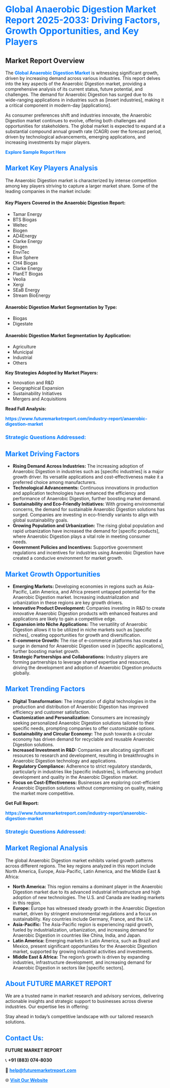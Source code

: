 <h1 style="color: #007BFF;">Global Anaerobic Digestion Market Report 2025-2033: Driving Factors, Growth Opportunities, and Key Players</h1>

<section id="overview">
<h2>Market Report Overview</h2>
<p>The <a href="https://www.futuremarketreport.com/industry-report/anaerobic-digestion-market" style="color: #007BFF; text-decoration: none;"><strong>Global Anaerobic Digestion Market</strong></a> is witnessing significant growth, driven by increasing demand across various industries. This report delves into the key aspects of the Anaerobic Digestion market, providing a comprehensive analysis of its current status, future potential, and challenges. The demand for Anaerobic Digestion has surged due to its wide-ranging applications in industries such as [insert industries], making it a critical component in modern-day [applications].</p>
<p>As consumer preferences shift and industries innovate, the Anaerobic Digestion market continues to evolve, offering both challenges and opportunities for stakeholders. The global market is expected to expand at a substantial compound annual growth rate (CAGR) over the forecast period, driven by technological advancements, emerging applications, and increasing investments by major players.</p>
</section>

<section id="overview">
<p><a href="https://www.futuremarketreport.com/request-sample/reportId=60062" style="color: #007BFF; text-decoration: none;"><strong>Explore Sample Report Here</strong></a></p>
</section>

<section id="key-players">
<h2 style="color: #007BFF;">Market Key Players Analysis</h2>
<p>The Anaerobic Digestion market is characterized by intense competition among key players striving to capture a larger market share. Some of the leading companies in the market include:</p>
<h4>Key Players Covered in the Anaerobic Digestion Report:</h4>
<ul><li>Tamar Energy</li><li>BTS Biogas</li><li>Weltec</li><li>Biogen</li><li>AD4Energy</li><li>Clarke Energy</li><li>Biogen</li><li>EnviTec</li><li>Blue Sphere</li><li>CH4 Biogas</li><li>Clarke Energy</li><li>PlanET Biogas</li><li>Veolia</li><li>Xergi</li><li>SEaB Energy</li><li>Stream BioEnergy</li></ul>
<h4>Anaerobic Digestion Market Segmentation by Type:</h4>
<ul><li>Biogas</li><li>Digestate</li></ul>

<h4>Anaerobic Digestion Market Segmentation by Application:</h4>
<ul><li>Agriculture</li><li>Municipal</li><li>Industrial</li><li>Others</li></ul>
<p><strong>Key Strategies Adopted by Market Players:</strong></p>
<ul>
<li>Innovation and R&D</li>
<li>Geographical Expansion</li>
<li>Sustainability Initiatives</li>
<li>Mergers and Acquisitions</li>
</ul>
</section>

<section>
<p><strong>Read Full Analysis: </strong></p><a href="https://www.futuremarketreport.com/industry-report/anaerobic-digestion-market" style="color: #007BFF; text-decoration: none;"><strong>https://www.futuremarketreport.com/industry-report/anaerobic-digestion-market</strong></a>
<h3 style="color: #007BFF;">Strategic Questions Addressed:</h3>
</section>

<section id="driving-factors">
<h2 style="color: #007BFF;">Market Driving Factors</h2>
<ul>
<li><strong>Rising Demand Across Industries:</strong> The increasing adoption of Anaerobic Digestion in industries such as [specific industries] is a major growth driver. Its versatile applications and cost-effectiveness make it a preferred choice among manufacturers.</li>
<li><strong>Technological Advancements:</strong> Continuous innovations in production and application technologies have enhanced the efficiency and performance of Anaerobic Digestion, further boosting market demand.</li>
<li><strong>Sustainability and Eco-Friendly Initiatives:</strong> With growing environmental concerns, the demand for sustainable Anaerobic Digestion solutions has surged. Companies are investing in eco-friendly variants to align with global sustainability goals.</li>
<li><strong>Growing Population and Urbanization:</strong> The rising global population and rapid urbanization have increased the demand for [specific products], where Anaerobic Digestion plays a vital role in meeting consumer needs.</li>
<li><strong>Government Policies and Incentives:</strong> Supportive government regulations and incentives for industries using Anaerobic Digestion have created a conducive environment for market growth.</li>
</ul>
</section>

<section id="growth-opportunities">
<h2 style="color: #007BFF;">Market Growth Opportunities</h2>
<ul>
<li><strong>Emerging Markets:</strong> Developing economies in regions such as Asia-Pacific, Latin America, and Africa present untapped potential for the Anaerobic Digestion market. Increasing industrialization and urbanization in these regions are key growth drivers.</li>
<li><strong>Innovative Product Development:</strong> Companies investing in R&D to create innovative Anaerobic Digestion products with enhanced features and applications are likely to gain a competitive edge.</li>
<li><strong>Expansion into Niche Applications:</strong> The versatility of Anaerobic Digestion allows it to be utilized in niche markets such as [specific niches], creating opportunities for growth and diversification.</li>
<li><strong>E-commerce Growth:</strong> The rise of e-commerce platforms has created a surge in demand for Anaerobic Digestion used in [specific applications], further boosting market growth.</li>
<li><strong>Strategic Partnerships and Collaborations:</strong> Industry players are forming partnerships to leverage shared expertise and resources, driving the development and adoption of Anaerobic Digestion products globally.</li>
</ul>
</section>

<section id="trending-factors">
<h2 style="color: #007BFF;">Market Trending Factors</h2>
<ul>
<li><strong>Digital Transformation:</strong> The integration of digital technologies in the production and distribution of Anaerobic Digestion has improved efficiency and customer satisfaction.</li>
<li><strong>Customization and Personalization:</strong> Consumers are increasingly seeking personalized Anaerobic Digestion solutions tailored to their specific needs, prompting companies to offer customizable options.</li>
<li><strong>Sustainability and Circular Economy:</strong> The push towards a circular economy has driven demand for recyclable and reusable Anaerobic Digestion solutions.</li>
<li><strong>Increased Investment in R&D:</strong> Companies are allocating significant resources to research and development, resulting in breakthroughs in Anaerobic Digestion technology and applications.</li>
<li><strong>Regulatory Compliance:</strong> Adherence to strict regulatory standards, particularly in industries like [specific industries], is influencing product development and quality in the Anaerobic Digestion market.</li>
<li><strong>Focus on Cost-Effectiveness:</strong> Businesses are exploring cost-efficient Anaerobic Digestion solutions without compromising on quality, making the market more competitive.</li>
</ul>
</section>

<section>
<p><strong>Get Full Report: </strong></p><a href="https://www.futuremarketreport.com/industry-report/anaerobic-digestion-market" style="color: #007BFF; text-decoration: none;"><strong>https://www.futuremarketreport.com/industry-report/anaerobic-digestion-market</strong></a>
<h3 style="color: #007BFF;">Strategic Questions Addressed:</h3>
</section>


<section id="regional-analysis">
<h2 style="color: #007BFF;">Market Regional Analysis</h2>
<p>The global Anaerobic Digestion market exhibits varied growth patterns across different regions. The key regions analyzed in this report include North America, Europe, Asia-Pacific, Latin America, and the Middle East & Africa:</p>
<ul>
<li><strong>North America:</strong> This region remains a dominant player in the Anaerobic Digestion market due to its advanced industrial infrastructure and high adoption of new technologies. The U.S. and Canada are leading markets in this region.</li>
<li><strong>Europe:</strong> Europe has witnessed steady growth in the Anaerobic Digestion market, driven by stringent environmental regulations and a focus on sustainability. Key countries include Germany, France, and the U.K.</li>
<li><strong>Asia-Pacific:</strong> The Asia-Pacific region is experiencing rapid growth, fueled by industrialization, urbanization, and increasing demand for Anaerobic Digestion in countries like China, India, and Japan.</li>
<li><strong>Latin America:</strong> Emerging markets in Latin America, such as Brazil and Mexico, present significant opportunities for the Anaerobic Digestion market, supported by growing industrial activities and investments.</li>
<li><strong>Middle East & Africa:</strong> The region’s growth is driven by expanding industries, infrastructure development, and increasing demand for Anaerobic Digestion in sectors like [specific sectors].</li>
</ul>
</section>

<footer>
<h2 style="color: #007BFF;">About FUTURE MARKET REPORT</h2>
<p>We are a trusted name in market research and advisory services, delivering actionable insights and strategic support to businesses across diverse industries. Our expertise lies in offering:</p>

<p>Stay ahead in today’s competitive landscape with our tailored research solutions.</p>

<h2 style="color: #007BFF;">Contact Us:</h2>
<p><strong>FUTURE MARKET REPORT</strong></p>
<p>📞 <strong>+91 (883) 074-8030</strong></p>
<p>📧 <strong><a href="mailto:help@futuremarketreport.com" style="color: #007BFF;">help@futuremarketreport.com</a></strong></p>
<p>🌐 <strong><a href="https://www.futuremarketreport.com/" style="color: #007BFF;">Visit Our Website</a></strong></p>
</footer>
